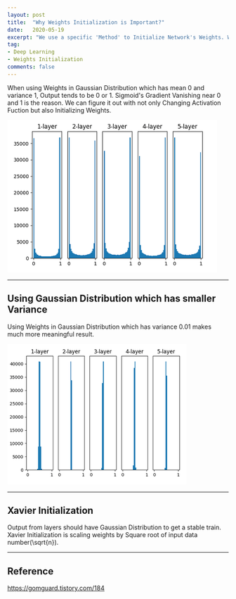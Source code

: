 ```yaml
---
layout: post
title:  "Why Weights Initialization is Important?"
date:   2020-05-19
excerpt: "We use a specific 'Method' to Initialize Network's Weights. Why Weights Initialization is Important and Which 'Method' is better?"
tag:
- Deep Learning
- Weights Initialization
comments: false
---
```


When using Weights in Gaussian Distribution which has mean 0 and variance 1, Output tends to be 0 or 1. Sigmoid's Gradient Vanishing near 0 and 1 is the reason. We can figure it out with not only Changing Activation Fuction but also Initializing Weights.

![Sigmoid_0_1](/assets/img/Sigmoid_0_1.png)    
    
---

## Using Gaussian Distribution which has smaller Variance

Using Weights in Gaussian Distribution which has variance 0.01 makes much more meaningful result.

![Sigmoid_0_01](/assets/img/sigmoid_0_01.png)

---

## Xavier Initialization

Output from layers should have Gaussian Distribution to get a stable train. Xavier Initialization is scaling weights by Square root of input data number(\sqrt{n}).

---
## Reference
https://gomguard.tistory.com/184
